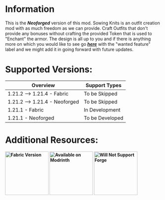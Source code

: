 
Information
=======

This is the _**Neoforged**_ version of this mod. Sowing Knits is an outfit creation mod with as much freedom as we can provide.
Craft Outfits that don't provide any bonuses without crafting the provided Token that is used to "Enchant" the armor.
The design is all up to you and if there is anything more on which you would like to see go [_**here**_](https://github.com/MarsMyth/SowingKnits/pulls)
with the "wanted feature" label and we might add it in going forward with future updates.

Supported Versions:
==========

| Overview                      | Support Types  |
|-------------------------------|----------------|
| 1.21.2 --> 1.21.4 - Fabric    | To be Skipped  |
| 1.21.2 --> 1.21.4 - Neoforged | To be Skipped  |
| 1.21.1 - Fabric               | In Development |
| 1.21.1 - Neoforged            | To be Developed|

Additional Resources: 
==========
<h4>
    <a href="https://github.com/MarsMyth/SowingKnits"><img
        src="https://cdn.jsdelivr.net/npm/@intergrav/devins-badges@3/assets/cozy/supported/fabric_64h.png"
        alt="Fabric Version"
        width="140"
    ></a>
        <a href="https://modrinth.com/mod/sowing-knits"><img
        src="https://cdn.jsdelivr.net/npm/@intergrav/devins-badges@3/assets/cozy/available/modrinth_64h.png"
        alt="Available on Modrinth"
        width="140"
    ></a>
        <a><img
        src="https://cdn.jsdelivr.net/npm/@intergrav/devins-badges@3/assets/cozy/unsupported/forge_64h.png"
        alt="Will Not Support Forge"
        width="140"
    ></a>
</h4>
